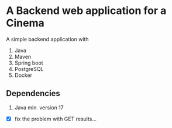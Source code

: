 # A Backend web application for a Cinema

A simple backend application with 
1. Java
2. Maven
3. Spring boot
4. PostgreSQL
5. Docker

## Dependencies
1. Java min. version 17


- [x] fix the problem with GET results... 
